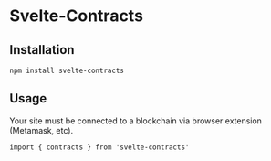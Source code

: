 # Svelte-Contracts

## Installation

<code>npm install svelte-contracts</code>

## Usage

Your site must be connected to a blockchain via browser extension (Metamask, etc).

<code>import { contracts } from 'svelte-contracts'</code>


